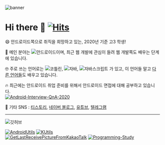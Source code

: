 ![banner](https://img1.daumcdn.net/thumb/R1280x0/?scode=mtistory2&fname=https%3A%2F%2Fk.kakaocdn.net%2Fdn%2FcMOZw7%2FbtqEOZ8KasS%2FJ5bWvGnkiwF2IxDK3A3YE0%2Fimg.png)

# Hi there 👋 [![Hits](https://hits.seeyoufarm.com/api/count/incr/badge.svg?url=https%3A%2F%2Fgithub.com%2Fsungbin5304%2Fsungbin5304&count_bg=%2396D667&title_bg=%23555555&icon=ghostery.svg&icon_color=%23FFFFFF&title=see+my+profile&edge_flat=false)](https://hits.seeyoufarm.com)

😄 안드로이드쪽으로 취직을 희망하고 있는, 2020년 기준 고3 학생!

🥰 메인 분야는 ![안드로이드](https://img.shields.io/badge/-Android-00c717?style=for-the-badge&logo=android&logoColor=fff)이며, 최근 웹 개발에 관심이 들려 웹 개발쪽도 배우는 단계에 있습니다.

🤓 주로 쓰는 언어로는 ![코틀린](https://img.shields.io/badge/-Kotlin-0095d5?style=for-the-badge&logo=kotlin&logoColor=fff), ![자바](https://img.shields.io/badge/-Java-fc7b03?style=for-the-badge&logo=java&logoColor=fff), ![자바스크립트](https://img.shields.io/badge/-Javascript-f5c800?style=for-the-badge&logo=javascript&logoColor=fff) 가 있고, 이 언어들 말고 [다른 언어들](https://github.com/sungbin5304/Programming-Study#languages)도 배우고 있습니다. 

<!-- ![TopLanguage](https://github-readme-stats.vercel.app/api/top-langs/?username=sungbin5304) -->

🔥 최근에는 안드로이드 취업 준비를 위해서 안드로이드 면접에 대해 공부하고 있습니다.<br />
[![Android-Interview-QnA-2020](https://github-readme-stats.vercel.app/api/pin/?username=sungbin5304&repo=Android-Interview-QnA-2020)](https://github.com/sungbin5304/Android-Interview-QnA-2020)


🔗 기타 SNS : [티스토리](https://sungbin.me/), [네이버 블로그](https://blog.naver.com/sungbin_dev), [유튜브](https://www.youtube.com/channel/UCSvfSbfnidDPN6_Pm3wFAzQ?view_as=subscriber), [텔레그램](https://t.me/sungbin_dev)

-----

![깃허브](https://github-readme-stats.vercel.app/api?username=sungbin5304&show_icons=true)<br /> 
<div>
  
[![AndroidUtils](https://github-readme-stats.vercel.app/api/pin/?username=sungbin5304&repo=AndroidUtils)](https://github.com/sungbin5304/AndroidUtils)
[![KUtils](https://github-readme-stats.vercel.app/api/pin/?username=KakaoTalkBotOrganization&repo=KUtils)](https://github.com/KakaoTalkBotOrganization/KUtils)<br />
[![GetLastReceivePictureFromKakaoTalk](https://github-readme-stats.vercel.app/api/pin/?username=KakaoTalkBotOrganization&repo=GetLastReceivePictureFromKakaoTalk)](https://github.com/KakaoTalkBotOrganization/GetLastReceivePictureFromKakaoTalk) 
[![Programming-Study](https://github-readme-stats.vercel.app/api/pin/?username=sungbin5304&repo=Programming-Study)](https://github.com/sungbin5304/Programming-Study)

  </div>
